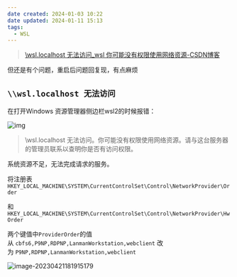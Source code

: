 ```yaml
---
date created: 2024-01-03 10:22
date updated: 2024-01-11 15:13
tags:
  - WSL
---
```



> [\wsl.localhost 无法访问_wsl 你可能没有权限使用网络资源-CSDN博客](https://blog.csdn.net/qq_42059060/article/details/130945732)

但还是有个问题，重启后问题回复现，有点麻烦
## `\\wsl.localhost 无法访问`

在打开Windows 资源管理器侧边栏wsl2的时候报错：

![img](https://img-blog.csdnimg.cn/img_convert/9879b8e5ad863ebc70c57f58efbf5ccd.webp?x-oss-process=image/format,png)

> \wsl.localhost 无法访问。你可能没有权限使用网络资源。请与这台服务器的管理员联系以查明你是否有访问权限。

系统资源不足，无法完成请求的服务。

将注册表`HKEY_LOCAL_MACHINE\SYSTEM\CurrentControlSet\Control\NetworkProvider\Order`

和`HKEY_LOCAL_MACHINE\SYSTEM\CurrentControlSet\Control\NetworkProvider\HwOrder`

两个键值中`ProviderOrder`的值从 `cbfs6,P9NP,RDPNP,LanmanWorkstation,webclient` 改为 `P9NP,RDPNP,LanmanWorkstation,webclient`

![image-20230421181915179](https://img-blog.csdnimg.cn/d9f850fa3b4a45a4b7bb5cb46ea67234.png)
